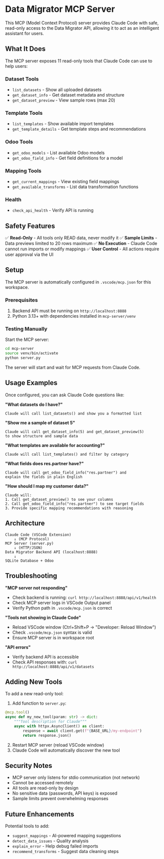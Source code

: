 # Data Migrator MCP Server

This MCP (Model Context Protocol) server provides Claude Code with safe, read-only access to the Data Migrator API, allowing it to act as an intelligent assistant for users.

## What It Does

The MCP server exposes 11 read-only tools that Claude Code can use to help users:

### Dataset Tools
- `list_datasets` - Show all uploaded datasets
- `get_dataset_info` - Get dataset metadata and structure
- `get_dataset_preview` - View sample rows (max 20)

### Template Tools
- `list_templates` - Show available import templates
- `get_template_details` - Get template steps and recommendations

### Odoo Tools
- `get_odoo_models` - List available Odoo models
- `get_odoo_field_info` - Get field definitions for a model

### Mapping Tools
- `get_current_mappings` - View existing field mappings
- `get_available_transforms` - List data transformation functions

### Health
- `check_api_health` - Verify API is running

## Safety Features

✅ **Read-Only** - All tools only READ data, never modify it
✅ **Sample Limits** - Data previews limited to 20 rows maximum
✅ **No Execution** - Claude Code cannot run imports or modify mappings
✅ **User Control** - All actions require user approval via the UI

## Setup

The MCP server is automatically configured in `.vscode/mcp.json` for this workspace.

### Prerequisites
1. Backend API must be running on `http://localhost:8888`
2. Python 3.13+ with dependencies installed in `mcp-server/venv`

### Testing Manually

Start the MCP server:
```bash
cd mcp-server
source venv/bin/activate
python server.py
```

The server will start and wait for MCP requests from Claude Code.

## Usage Examples

Once configured, you can ask Claude Code questions like:

**"What datasets do I have?"**
```
Claude will call list_datasets() and show you a formatted list
```

**"Show me a sample of dataset 5"**
```
Claude will call get_dataset_info(5) and get_dataset_preview(5)
to show structure and sample data
```

**"What templates are available for accounting?"**
```
Claude will call list_templates() and filter by category
```

**"What fields does res.partner have?"**
```
Claude will call get_odoo_field_info("res.partner") and
explain the fields in plain English
```

**"How should I map my customer data?"**
```
Claude will:
1. Call get_dataset_preview() to see your columns
2. Call get_odoo_field_info("res.partner") to see target fields
3. Provide specific mapping recommendations with reasoning
```

## Architecture

```
Claude Code (VSCode Extension)
    ↓ (MCP Protocol)
MCP Server (server.py)
    ↓ (HTTP/JSON)
Data Migrator Backend API (localhost:8888)
    ↓
SQLite Database + Odoo
```

## Troubleshooting

**"MCP server not responding"**
- Check backend is running: `curl http://localhost:8888/api/v1/health`
- Check MCP server logs in VSCode Output panel
- Verify Python path in `.vscode/mcp.json` is correct

**"Tools not showing in Claude Code"**
- Reload VSCode window (Ctrl+Shift+P → "Developer: Reload Window")
- Check `.vscode/mcp.json` syntax is valid
- Ensure MCP server is in workspace root

**"API errors"**
- Verify backend API is accessible
- Check API responses with: `curl http://localhost:8888/api/v1/datasets`

## Adding New Tools

To add a new read-only tool:

1. Add function to `server.py`:
```python
@mcp.tool()
async def my_new_tool(param: str) -> dict:
    """Tool description for Claude"""
    async with httpx.AsyncClient() as client:
        response = await client.get(f"{BASE_URL}/my-endpoint")
        return response.json()
```

2. Restart MCP server (reload VSCode window)
3. Claude Code will automatically discover the new tool

## Security Notes

- MCP server only listens for stdio communication (not network)
- Cannot be accessed remotely
- All tools are read-only by design
- No sensitive data (passwords, API keys) is exposed
- Sample limits prevent overwhelming responses

## Future Enhancements

Potential tools to add:
- `suggest_mappings` - AI-powered mapping suggestions
- `detect_data_issues` - Quality analysis
- `explain_error` - Help debug failed imports
- `recommend_transforms` - Suggest data cleaning steps

